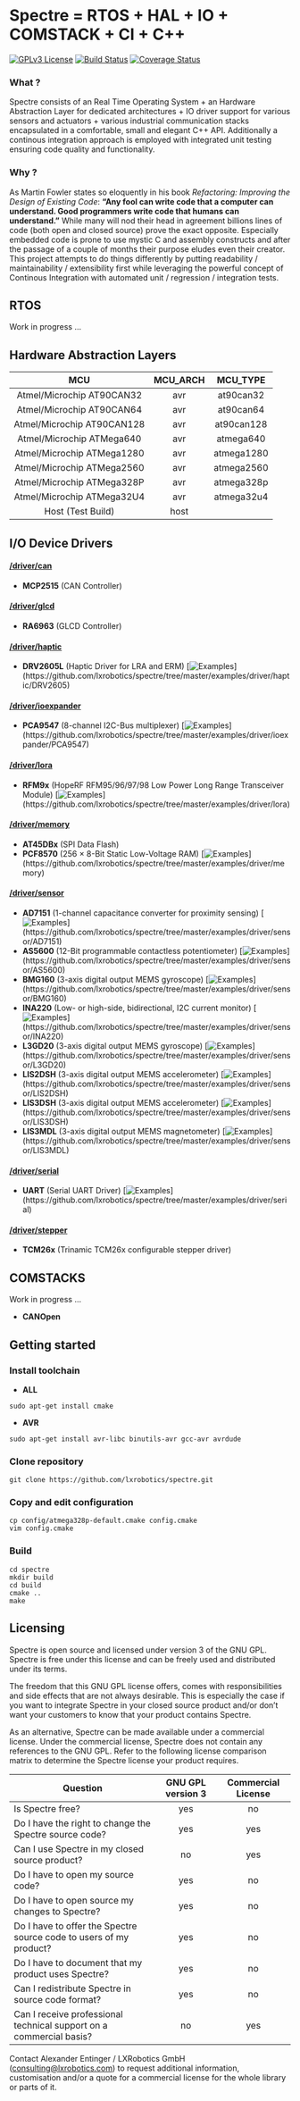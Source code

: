 Spectre = RTOS + HAL + IO + COMSTACK + CI + C++
===============================================
[![GPLv3 License](https://img.shields.io/badge/License-GPLv3-blue.svg)](https://github.com/lxrobotics/spectre/blob/master/LICENSE)
[![Build Status](https://travis-ci.org/lxrobotics/spectre.svg?branch=master)](https://travis-ci.org/lxrobotics/spectre)
[![Coverage Status](https://coveralls.io/repos/github/lxrobotics/spectre/badge.svg?branch=master&service=github)](https://coveralls.io/github/lxrobotics/spectre?branch=master)

### What ?

Spectre consists of an Real Time Operating System + an Hardware Abstraction Layer for dedicated architectures + IO driver support for various sensors and actuators + various industrial communication stacks encapsulated in a comfortable, small and elegant C++ API. Additionally a continous integration approach is employed with integrated unit testing ensuring code quality and functionality.

### Why ?

As Martin Fowler states so eloquently in his book *Refactoring: Improving the Design of Existing Code*: **“Any fool can write code that a computer can understand. Good programmers write code that humans can understand.”** While many will nod their head in agreement billions lines of code (both open and closed source) prove the exact opposite. Especially embedded code is prone to use mystic C and assembly constructs and after the passage of a couple of months their purpose eludes even their creator. This project attempts to do things differently by putting readability / maintainability / extensibility first while leveraging the powerful concept of Continous Integration with automated unit / regression / integration tests.

## RTOS

Work in progress ...

## Hardware Abstraction Layers
| MCU                          | MCU_ARCH              | MCU_TYPE          |
|:----------------------------:|:---------------------:|:-----------------:|
| Atmel/Microchip AT90CAN32    | avr                   | at90can32         |
| Atmel/Microchip AT90CAN64    | avr                   | at90can64         |
| Atmel/Microchip AT90CAN128   | avr                   | at90can128        |
| Atmel/Microchip ATMega640    | avr                   | atmega640         |
| Atmel/Microchip ATMega1280   | avr                   | atmega1280        |
| Atmel/Microchip ATMega2560   | avr                   | atmega2560        |
| Atmel/Microchip ATMega328P   | avr                   | atmega328p        |
| Atmel/Microchip ATMega32U4   | avr                   | atmega32u4        |
| Host (Test Build)            | host                  |                   |


## I/O Device Drivers
#### [/driver/can](https://github.com/lxrobotics/spectre/tree/master/include/spectre/driver/can)
* **MCP2515** (CAN Controller)

#### [/driver/glcd](https://github.com/lxrobotics/spectre/tree/master/include/spectre/driver/glcd)
* **RA6963** (GLCD Controller)

#### [/driver/haptic](https://github.com/lxrobotics/spectre/tree/master/include/spectre/driver/haptic)
* **DRV2605L** (Haptic Driver for LRA and ERM)
[![Examples](https://github.com/lxrobotics/spectre/blob/master/.ci/badge/examples-yes-brightgreen.svg?sanitize=true")](https://github.com/lxrobotics/spectre/tree/master/examples/driver/haptic/DRV2605)

#### [/driver/ioexpander](https://github.com/lxrobotics/spectre/tree/master/include/spectre/driver/ioexpander)
* **PCA9547** (8-channel I2C-Bus multiplexer)
[![Examples](https://github.com/lxrobotics/spectre/blob/master/.ci/badge/examples-yes-brightgreen.svg?sanitize=true")](https://github.com/lxrobotics/spectre/tree/master/examples/driver/ioexpander/PCA9547)

#### [/driver/lora](https://github.com/lxrobotics/spectre/tree/master/include/spectre/driver/lora)
* **RFM9x** (HopeRF RFM95/96/97/98 Low Power Long Range Transceiver Module)
[![Examples](https://github.com/lxrobotics/spectre/blob/master/.ci/badge/examples-yes-brightgreen.svg?sanitize=true")](https://github.com/lxrobotics/spectre/tree/master/examples/driver/lora)

#### [/driver/memory](https://github.com/lxrobotics/spectre/tree/master/include/spectre/driver/memory)
* **AT45DBx** (SPI Data Flash)
* **PCF8570** (256 × 8-Bit Static Low-Voltage RAM)
[![Examples](https://github.com/lxrobotics/spectre/blob/master/.ci/badge/examples-yes-brightgreen.svg?sanitize=true")](https://github.com/lxrobotics/spectre/tree/master/examples/driver/memory)

#### [/driver/sensor](https://github.com/lxrobotics/spectre/tree/master/include/spectre/driver/sensor)
* **AD7151** (1-channel capacitance converter for proximity sensing)
[![Examples](https://github.com/lxrobotics/spectre/blob/master/.ci/badge/examples-yes-brightgreen.svg?sanitize=true")](https://github.com/lxrobotics/spectre/tree/master/examples/driver/sensor/AD7151)
* **AS5600** (12-Bit programmable contactless potentiometer)
[![Examples](https://github.com/lxrobotics/spectre/blob/master/.ci/badge/examples-yes-brightgreen.svg?sanitize=true")](https://github.com/lxrobotics/spectre/tree/master/examples/driver/sensor/AS5600)
* **BMG160** (3-axis digital output MEMS gyroscope)
[![Examples](https://github.com/lxrobotics/spectre/blob/master/.ci/badge/examples-yes-brightgreen.svg?sanitize=true")](https://github.com/lxrobotics/spectre/tree/master/examples/driver/sensor/BMG160)
* **INA220** (Low- or high-side, bidirectional, I2C current monitor)
[![Examples](https://github.com/lxrobotics/spectre/blob/master/.ci/badge/examples-yes-brightgreen.svg?sanitize=true")](https://github.com/lxrobotics/spectre/tree/master/examples/driver/sensor/INA220)
* **L3GD20** (3-axis digital output MEMS gyroscope)
[![Examples](https://github.com/lxrobotics/spectre/blob/master/.ci/badge/examples-yes-brightgreen.svg?sanitize=true")](https://github.com/lxrobotics/spectre/tree/master/examples/driver/sensor/L3GD20)
* **LIS2DSH** (3-axis digital output MEMS accelerometer)
[![Examples](https://github.com/lxrobotics/spectre/blob/master/.ci/badge/examples-yes-brightgreen.svg?sanitize=true")](https://github.com/lxrobotics/spectre/tree/master/examples/driver/sensor/LIS2DSH)
* **LIS3DSH** (3-axis digital output MEMS accelerometer)
[![Examples](https://github.com/lxrobotics/spectre/blob/master/.ci/badge/examples-yes-brightgreen.svg?sanitize=true")](https://github.com/lxrobotics/spectre/tree/master/examples/driver/sensor/LIS3DSH)
* **LIS3MDL** (3-axis digital output MEMS magnetometer)
[![Examples](https://github.com/lxrobotics/spectre/blob/master/.ci/badge/examples-yes-brightgreen.svg?sanitize=true")](https://github.com/lxrobotics/spectre/tree/master/examples/driver/sensor/LIS3MDL)

#### [/driver/serial](https://github.com/lxrobotics/spectre/tree/master/include/spectre/driver/serial)
* **UART** (Serial UART Driver)
[![Examples](https://github.com/lxrobotics/spectre/blob/master/.ci/badge/examples-yes-brightgreen.svg?sanitize=true")](https://github.com/lxrobotics/spectre/tree/master/examples/driver/serial)

#### [/driver/stepper](https://github.com/lxrobotics/spectre/tree/master/include/spectre/driver/stepper)
* **TCM26x** (Trinamic TCM26x configurable stepper driver)

## COMSTACKS

Work in progress ...

* **CANOpen**

## Getting started
### Install toolchain
* **ALL**
```
sudo apt-get install cmake
```
* **AVR**
```
sudo apt-get install avr-libc binutils-avr gcc-avr avrdude
```

### Clone repository
```
git clone https://github.com/lxrobotics/spectre.git
```

### Copy and edit configuration
```
cp config/atmega328p-default.cmake config.cmake
vim config.cmake
```

### Build
```
cd spectre
mkdir build
cd build
cmake ..
make
```

## Licensing

Spectre is open source and licensed under version 3 of the GNU GPL. Spectre is free under this license and can be freely used and distributed under its terms.

The freedom that this GNU GPL license offers, comes with responsibilities and side effects that are not always desirable. This is especially the case if you want to integrate Spectre in your closed source product and/or don’t want your customers to know that your product contains Spectre.

As an alternative, Spectre can be made available under a commercial license. Under the commercial license, Spectre does not contain any references to the GNU GPL. Refer to the following license comparison matrix to determine the Spectre license your product requires.

| Question                                                            | GNU GPL version 3 | Commercial License |
| ------------------------------------------------------------------- |:-----------------:|:------------------:|
| Is Spectre free?                                                    | yes               | no                 |
| Do I have the right to change the Spectre source code?              | yes               | yes                |
| Can I use Spectre in my closed source product?                      | no                | yes                |
| Do I have to open my source code?                                   | yes               | no                 |
| Do I have to open source my changes to Spectre?                     | yes               | no                 |
| Do I have to offer the Spectre source code to users of my product?  | yes               | no                 |
| Do I have to document that my product uses Spectre?	                | yes               | no                 |
| Can I redistribute Spectre in source code format?                   | yes               | no                 |
| Can I receive professional technical support on a commercial basis? | no                | yes                |

Contact Alexander Entinger / LXRobotics GmbH ([consulting@lxrobotics.com](mailto:consulting@lxrobotics.com)) to request additional information, customisation and/or a quote for a commercial license for the whole library or parts of it.
